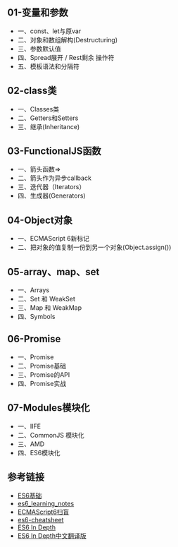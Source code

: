 
## 01-变量和参数

* 一、const、let与原var
* 二、对象和数组解构(Destructuring)
* 三、参数默认值
* 四、Spread展开 / Rest剩余 操作符
* 五、模板语法和分隔符

## 02-class类

* 一、Classes类
* 二、Getters和Setters
* 三、继承(Inheritance)

## 03-FunctionalJS函数

* 一、箭头函数=>
* 二、箭头作为异步callback
* 三、迭代器（Iterators）
* 四、生成器(Generators)


## 04-Object对象

* 一、ECMAScript 6新标记
* 二、把对象的值复制一份到另一个对象(Object.assign())

## 05-array、map、set
* 一、Arrays
* 二、Set 和 WeakSet
* 三、Map 和 WeakMap
* 四、Symbols

## 06-Promise

* 一、Promise
* 二、Promise基础
* 三、Promise的API
* 四、Promise实战

## 07-Modules模块化

* 一、IIFE
* 二、CommonJS 模块化
* 三、AMD
* 四、ES6模块化


## 参考链接

* [ES6基础](http://blog.csdn.net/mqy1023/article/details/51814629)
* [es6_learning_notes](https://github.com/tayiorbeii/es6_learning_notes)
* [ECMAScript6扫盲](http://www.cnblogs.com/hustskyking/archive/2016/07/11/5659835.html)
* [es6-cheatsheet](https://github.com/DrkSephy/es6-cheatsheet)
* [ES6 In Depth](https://hacks.mozilla.org/page/2/?s=ES6+In+Depth)
* [ES6 In Depth中文翻译版](http://bubkoo.com/2015/06/14/es6-in-depth-an-introduction/)
